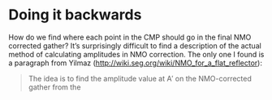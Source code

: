 # Doing it backwards

How do  we find where each point in the CMP should go in the final NMO corrected gather?
It’s surprisingly difficult to find a description of the actual method of calculating amplitudes in NMO correction.
The only one I found is a paragraph from Yilmaz (http://wiki.seg.org/wiki/NMO_for_a_flat_reflector):


> The idea is to find the amplitude value at A′ on the NMO-corrected gather from the 